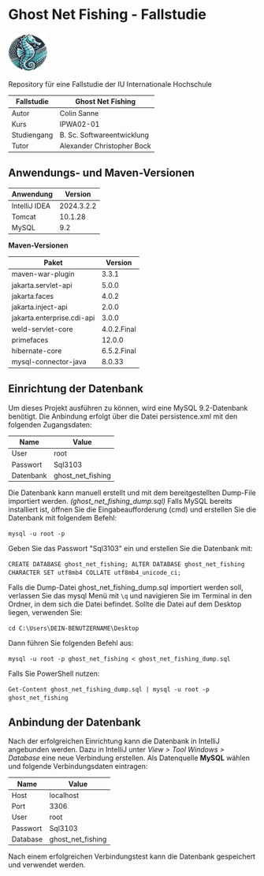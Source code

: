# Ghost Net Fishing - Fallstudie
<img height="80" src="logoGhostNet_ohneBG.png" width="80"/>

Repository für eine Fallstudie der IU Internationale Hochschule

| Fallstudie  | Ghost Net Fishing          |
|-------------|----------------------------|
| Autor       | Colin Sanne                |
| Kurs        | IPWA02-01                  |
| Studiengang | B. Sc. Softwareentwicklung |
| Tutor       | Alexander Christopher Bock |

## Anwendungs- und Maven-Versionen

| Anwendung     | Version    |
|---------------|------------|
| IntelliJ IDEA | 2024.3.2.2 |
| Tomcat        | 10.1.28    |
| MySQL         | 9.2        |

**Maven-Versionen**

| Paket                      | Version     |
|----------------------------|-------------|
| maven-war-plugin           | 3.3.1       |
| jakarta.servlet-api        | 5.0.0       |
| jakarta.faces              | 4.0.2       |
| jakarta.inject-api         | 2.0.0       |
| jakarta.enterprise.cdi-api | 3.0.0       |
| weld-servlet-core          | 4.0.2.Final |
| primefaces                 | 12.0.0      |
| hibernate-core             | 6.5.2.Final |
| mysql-connector-java       | 8.0.33      |


## Einrichtung der Datenbank
Um dieses Projekt ausführen zu können, wird eine MySQL 9.2-Datenbank benötigt. 
Die Anbindung erfolgt über die Datei persistence.xml mit den folgenden Zugangsdaten:

| Name      | Value             |
|-----------|-------------------|
| User      | root              |
| Passwort  | Sql3103           |
| Datenbank | ghost_net_fishing |

Die Datenbank kann manuell erstellt und mit dem bereitgestellten Dump-File importiert werden. _(ghost_net_fishing_dump.sql)_
Falls MySQL bereits installiert ist, öffnen Sie die Eingabeaufforderung (cmd) und erstellen Sie die Datenbank mit folgendem Befehl:

`mysql -u root -p`

Geben Sie das Passwort "Sql3103" ein und erstellen Sie die Datenbank mit:

`CREATE DATABASE ghost_net_fishing;
ALTER DATABASE ghost_net_fishing CHARACTER SET utf8mb4 COLLATE utf8mb4_unicode_ci;`

Falls die Dump-Datei ghost_net_fishing_dump.sql importiert werden soll, verlassen Sie das mysql Menü mit `\q` und navigieren Sie im Terminal in den Ordner, in dem sich die Datei befindet. 
Sollte die Datei auf dem Desktop liegen, verwenden Sie:

`cd C:\Users\DEIN-BENUTZERNAME\Desktop`

Dann führen Sie folgenden Befehl aus:

`mysql -u root -p ghost_net_fishing < ghost_net_fishing_dump.sql`

Falls Sie PowerShell nutzen:

`Get-Content ghost_net_fishing_dump.sql | mysql -u root -p ghost_net_fishing`

## Anbindung der Datenbank
Nach der erfolgreichen Einrichtung kann die Datenbank in IntelliJ angebunden werden. 
Dazu in IntelliJ unter _View > Tool Windows > Database_ eine neue Verbindung erstellen. 
Als Datenquelle **MySQL** wählen und folgende Verbindungsdaten eintragen:

| Name     | Value             |
|----------|-------------------|
| Host     | localhost         |
| Port     | 3306              |
| User     | root              |
| Passwort | Sql3103           |
| Database | ghost_net_fishing |

Nach einem erfolgreichen Verbindungstest kann die Datenbank gespeichert und verwendet werden.


